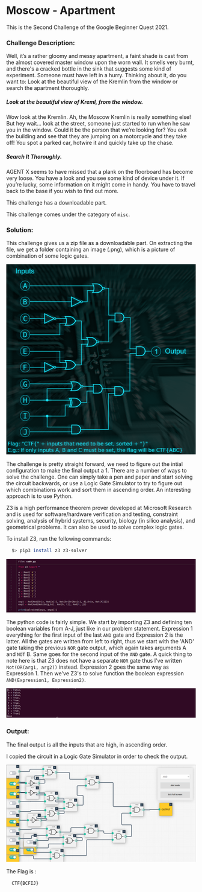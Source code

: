 #  Moscow - Apartment 

This is the Second Challenge of the Google Beginner Quest 2021.

### Challenge Description:
  Well, it’s a rather gloomy and messy apartment, a faint shade is cast from the almost covered master window upon the worn wall. 
  It smells very burnt, and there's a cracked bottle in the sink that suggests some kind of experiment. Someone must have left in 
  a hurry. Thinking about it, do you want to: Look at the beautiful view of the Kremlin from the window or search the apartment 
  thoroughly.
  
  ##### Look at the beautiful view of Kreml, from the window.
  Wow look at the Kremlin. Ah, the Moscow Kremlin is really something else! But hey wait... look at the street, someone just started 
  to run when he saw you in the window. Could it be the person that we’re looking for? You exit the building and see that they are jumping 
  on a motorcycle and they take off! You spot a parked car, hotwire it and quickly take up the chase.
  
  ##### Search It Thoroughly.
  AGENT X seems to have missed that a plank on the floorboard has become very loose. You have a look and you see some kind of device under it. 
  If you’re lucky, some information on it might come in handy. You have to travel back to the base if you wish to find out more. 
  
  This challenge has a downloadable part.
  
  This challenge comes under the category of `misc`.
  
### Solution:
  This challenge gives us a zip file as a downloadable part. On extracting the file, we get a folder containing an image (.png), which is a 
  picture of combination of some logic gates.
  
  ![Logic_gates](logic-lock.png)
  
  The challenge is pretty straight forward, we need to figure out the intial configuration to make the final output a 1.
  There are a number of ways to solve the challenge. One can simply take a pen and paper and start solving the circuit backwards, or use a Logic Gate
  Simulator to try to figure out which combinations work and sort them in ascending order.
  An interesting approach is to use Python.
  
  Z3 is a high performance theorem prover developed at Microsoft Research and is used for software/hardware verification and testing, constraint solving, 
  analysis of hybrid systems, security, biology (in silico analysis), and geometrical problems. It can also be used to solve complex logic gates.
  
  To install Z3, run the following commands:
  ```bash
    $> pip3 install z3 z3-solver
  ```
  
  ![Code](code.png)
  
  The python code is fairly simple. We start by importing Z3 and defining ten boolean variables from A-J, just like in our problem statement.
  Expression 1 everything for the first input of the last `AND` gate and Expression 2 is the latter. All the gates are written from left to right,
  thus we start with the 'AND' gate taking the previous `NOR` gate output, which again takes arguments A and `NOT` B. Same goes for the second input of the 
  `AND` gate. A quick thing to note here is that Z3 does not have a separate `NOR` gate thus I've written `Not(OR(arg1, arg2))` instead.
  Expression 2 goes the same way as Expression 1.
  Then we've Z3's to solve function the boolean expression `AND(Expression1, Expression2)`.
  
  ![output](output.png)
  
### Output:
  The final output is all the inputs that are high, in ascending order.
  
  I copied the circuit in a Logic Gate Simulator in order to check the output.
  
  ![Simulator](simulator.png)
  
  The Flag is :
  
  ```
    CTF{BCFIJ}
  ```


